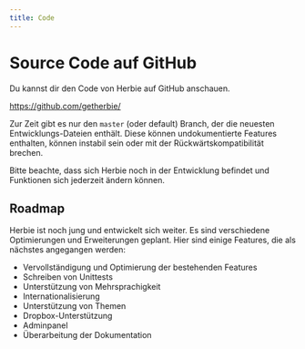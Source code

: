 ```yaml
---
title: Code
---
```


# Source Code auf GitHub

Du kannst dir den Code von Herbie auf GitHub anschauen.

<a class="pure-button" target="_blank" href="https://github.com/getherbie/">https://github.com/getherbie/</a>

Zur Zeit gibt es nur den `master` (oder default) Branch, der die neuesten
Entwicklungs-Dateien enthält. Diese können undokumentierte Features enthalten,
können instabil sein oder mit der Rückwärtskompatibilität brechen.

Bitte beachte, dass sich Herbie noch in der Entwicklung befindet und Funktionen
sich jederzeit ändern können.

## Roadmap

Herbie ist noch jung und entwickelt sich weiter. Es sind verschiedene
Optimierungen und Erweiterungen geplant. Hier sind einige Features, die als
nächstes angegangen werden:

* Vervollständigung und Optimierung der bestehenden Features
* Schreiben von Unittests
* Unterstützung von Mehrsprachigkeit
* Internationalisierung
* Unterstützung von Themen
* Dropbox-Unterstützung
* Adminpanel
* Überarbeitung der Dokumentation